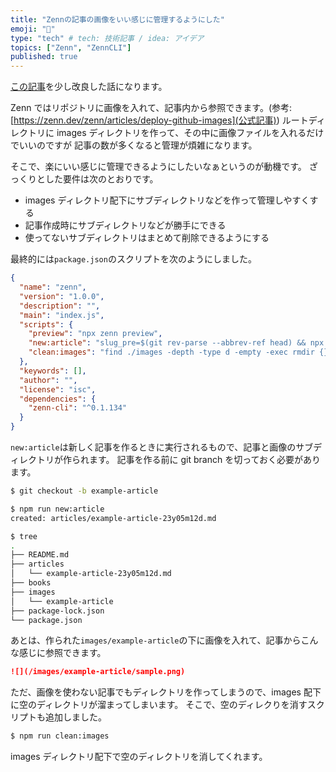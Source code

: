 ```yaml
---
title: "Zennの記事の画像をいい感じに管理するようにした"
emoji: "📘"
type: "tech" # tech: 技術記事 / idea: アイデア
topics: ["Zenn", "ZennCLI"]
published: true
---
```


[この記事](https://zenn.dev/lovablepleiad/articles/zenn_good-slug-23y01m12d)を少し改良した話になります。

Zenn ではリポジトリに画像を入れて、記事内から参照できます。(参考:[https://zenn.dev/zenn/articles/deploy-github-images](公式記事))
ルートディレクトリに images ディレクトリを作って、その中に画像ファイルを入れるだけでいいのですが
記事の数が多くなると管理が煩雑になります。

そこで、楽にいい感じに管理できるようにしたいなぁというのが動機です。
ざっくりとした要件は次のとおりです。

- images ディレクトリ配下にサブディレクトリなどを作って管理しやすくする
- 記事作成時にサブディレクトリなどが勝手にできる
- 使ってないサブディレクトリはまとめて削除できるようにする

最終的には`package.json`のスクリプトを次のようにしました。

```json
{
  "name": "zenn",
  "version": "1.0.0",
  "description": "",
  "main": "index.js",
  "scripts": {
    "preview": "npx zenn preview",
    "new:article": "slug_pre=$(git rev-parse --abbrev-ref head) && npx zenn new:article --slug ${slug_pre}-$(date +%yy%mm%dd) && mkdir -p images/$slug_pre",
    "clean:images": "find ./images -depth -type d -empty -exec rmdir {} \\;"
  },
  "keywords": [],
  "author": "",
  "license": "isc",
  "dependencies": {
    "zenn-cli": "^0.1.134"
  }
}
```

`new:article`は新しく記事を作るときに実行されるもので、記事と画像のサブディレクトリが作られます。
記事を作る前に git branch を切っておく必要があります。

```sh
$ git checkout -b example-article

$ npm run new:article
created: articles/example-article-23y05m12d.md

$ tree
.
├── README.md
├── articles
│   └── example-article-23y05m12d.md
├── books
├── images
│   └── example-article
├── package-lock.json
└── package.json

```

あとは、作られた`images/example-article`の下に画像を入れて、記事からこんな感じに参照できます。

```markdown
![](/images/example-article/sample.png)
```

ただ、画像を使わない記事でもディレクトリを作ってしまうので、images 配下に空のディレクトリが溜まってしまいます。
そこで、空のディレクりを消すスクリプトも追加しました。

```sh
$ npm run clean:images
```

images ディレクトリ配下で空のディレクトリを消してくれます。
